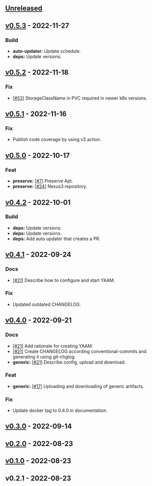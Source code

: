 <a name="unreleased"></a>
## [Unreleased]


<a name="v0.5.3"></a>
## [v0.5.3] - 2022-11-27
### Build
- **auto-updater:** Update schedule.
- **deps:** Update versions.


<a name="v0.5.2"></a>
## [v0.5.2] - 2022-11-18
### Fix
- [[#53](https://github.com/030/yaam/issues/53)] StorageClassName in PVC required in newer k8s versions.


<a name="v0.5.1"></a>
## [v0.5.1] - 2022-11-16
### Fix
- Publish code coverage by using v3 action.


<a name="v0.5.0"></a>
## [v0.5.0] - 2022-10-17
### Feat
- **preserve:** [[#7](https://github.com/030/yaam/issues/7)] Preserve Apt.
- **preserve:** [[#24](https://github.com/030/yaam/issues/24)] Nexus3 repository.


<a name="v0.4.2"></a>
## [v0.4.2] - 2022-10-01
### Build
- **deps:** Update versions.
- **deps:** Update versions.
- **deps:** Add auto updater that creates a PR.


<a name="v0.4.1"></a>
## [v0.4.1] - 2022-09-24
### Docs
- [[#21](https://github.com/030/yaam/issues/21)] Describe how to configure and start YAAM.

### Fix
- Updated outdated CHANGELOG.


<a name="v0.4.0"></a>
## [v0.4.0] - 2022-09-21
### Docs
- [[#21](https://github.com/030/yaam/issues/21)] Add rationale for creating YAAM.
- [[#21](https://github.com/030/yaam/issues/21)] Create CHANGELOG according conventional-commits and generating it using git-chglog.
- **generic:** [[#21](https://github.com/030/yaam/issues/21)] Describe config, upload and download.

### Feat
- **generic:** [[#17](https://github.com/030/yaam/issues/17)] Uploading and downloading of generic artifacts.

### Fix
- Update docker tag to 0.4.0 in documentation.


<a name="v0.3.0"></a>
## [v0.3.0] - 2022-09-14

<a name="v0.2.0"></a>
## [v0.2.0] - 2022-08-23

<a name="v0.1.0"></a>
## [v0.1.0] - 2022-08-23

<a name="v0.2.1"></a>
## v0.2.1 - 2022-08-23

[Unreleased]: https://github.com/030/yaam/compare/v0.5.3...HEAD
[v0.5.3]: https://github.com/030/yaam/compare/v0.5.2...v0.5.3
[v0.5.2]: https://github.com/030/yaam/compare/v0.5.1...v0.5.2
[v0.5.1]: https://github.com/030/yaam/compare/v0.5.0...v0.5.1
[v0.5.0]: https://github.com/030/yaam/compare/v0.4.2...v0.5.0
[v0.4.2]: https://github.com/030/yaam/compare/v0.4.1...v0.4.2
[v0.4.1]: https://github.com/030/yaam/compare/v0.4.0...v0.4.1
[v0.4.0]: https://github.com/030/yaam/compare/v0.3.0...v0.4.0
[v0.3.0]: https://github.com/030/yaam/compare/v0.2.0...v0.3.0
[v0.2.0]: https://github.com/030/yaam/compare/v0.1.0...v0.2.0
[v0.1.0]: https://github.com/030/yaam/compare/v0.2.1...v0.1.0
